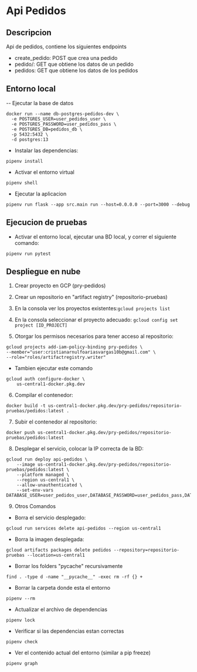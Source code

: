 # Api Pedidos
## Descripcion
Api de pedidos, contiene los siguientes endpoints
- create_pedido: POST que crea una pedido
- pedido/<pedidoId>: GET que obtiene los datos de un pedido
- pedidos: GET que obtiene los datos de los pedidos
## Entorno local
-- Ejecutar la base de datos
```
docker run --name db-postgres-pedidos-dev \
  -e POSTGRES_USER=user_pedidos_user \
  -e POSTGRES_PASSWORD=user_pedidos_pass \
  -e POSTGRES_DB=pedidos_db \
  -p 5432:5432 \
  -d postgres:13
```
- Instalar las dependencias:
```
pipenv install
```
- Activar el entorno virtual
```
pipenv shell
```
- Ejecutar la aplicacion
```
pipenv run flask --app src.main run --host=0.0.0.0 --port=3000 --debug     
```
## Ejecucion de pruebas
- Activar el entorno local, ejecutar una BD local, y correr el siguiente comando:
```
pipenv run pytest
```
## Despliegue en nube
1. Crear proyecto en GCP (pry-pedidos)
2. Crear un repositorio en "artifact registry" (repositorio-pruebas)
3. En la consola ver los proyectos existentes:```gcloud projects list```
4. En la consola seleccionar el proyecto adecuado: ```gcloud config set project [ID_PROJECT]```

5. Otorgar los permisos necesarios para tener acceso al repositorio:
```
gcloud projects add-iam-policy-binding pry-pedidos \
--member="user:cristianarnulfoariasvargas10b@gmail.com" \
--role="roles/artifactregistry.writer"
```
- Tambien ejecutar este comando
```
gcloud auth configure-docker \
    us-central1-docker.pkg.dev
```
6. Compilar el contenedor:
```
docker build -t us-central1-docker.pkg.dev/pry-pedidos/repositorio-pruebas/pedidos:latest .
```
7. Subir el contenedor al repositorio:
```
docker push us-central1-docker.pkg.dev/pry-pedidos/repositorio-pruebas/pedidos:latest
```
8. Desplegar el servicio, colocar la IP correcta de la BD: 
```
gcloud run deploy api-pedidos \
    --image us-central1-docker.pkg.dev/pry-pedidos/repositorio-pruebas/pedidos:latest \
    --platform managed \
    --region us-central1 \
    --allow-unauthenticated \
    --set-env-vars DATABASE_USER=user_pedidos_user,DATABASE_PASSWORD=user_pedidos_pass,DATABASE_PORT=5432,DATABASE_NAME=pedidos_db,DATABASE_URL=0.0.0.0    
```

9. Otros Comandos
-  Borra el servicio desplegado:
```
gcloud run services delete api-pedidos --region us-central1
```
- Borra la imagen desplegada:
```
gcloud artifacts packages delete pedidos --repository=repositorio-pruebas --location=us-central1
```
- Borrar los folders "pycache" recursivamente
```
find . -type d -name "__pycache__" -exec rm -rf {} +
```
- Borrar la carpeta donde esta el entorno
```
pipenv --rm
```
- Actualizar el archivo de dependencias
```
pipenv lock
```
- Verificar si las dependencias estan correctas
```
pipenv check
```
- Ver el contenido actual del entorno (similar a pip freeze)
```
pipenv graph
```


